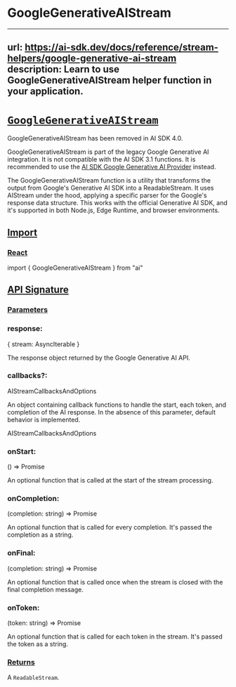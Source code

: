 # GoogleGenerativeAIStream


---
url: https://ai-sdk.dev/docs/reference/stream-helpers/google-generative-ai-stream
description: Learn to use GoogleGenerativeAIStream helper function in your application.
---


# [`GoogleGenerativeAIStream`](#googlegenerativeaistream)


GoogleGenerativeAIStream has been removed in AI SDK 4.0.

GoogleGenerativeAIStream is part of the legacy Google Generative AI integration. It is not compatible with the AI SDK 3.1 functions. It is recommended to use the [AI SDK Google Generative AI Provider](/providers/ai-sdk-providers/google-generative-ai) instead.

The GoogleGenerativeAIStream function is a utility that transforms the output from Google's Generative AI SDK into a ReadableStream. It uses AIStream under the hood, applying a specific parser for the Google's response data structure. This works with the official Generative AI SDK, and it's supported in both Node.js, Edge Runtime, and browser environments.


## [Import](#import)



### [React](#react)


import { GoogleGenerativeAIStream } from "ai"


## [API Signature](#api-signature)



### [Parameters](#parameters)



### response:


{ stream: AsyncIterable<GenerateContentResponse> }

The response object returned by the Google Generative AI API.


### callbacks?:


AIStreamCallbacksAndOptions

An object containing callback functions to handle the start, each token, and completion of the AI response. In the absence of this parameter, default behavior is implemented.

AIStreamCallbacksAndOptions


### onStart:


() => Promise<void>

An optional function that is called at the start of the stream processing.


### onCompletion:


(completion: string) => Promise<void>

An optional function that is called for every completion. It's passed the completion as a string.


### onFinal:


(completion: string) => Promise<void>

An optional function that is called once when the stream is closed with the final completion message.


### onToken:


(token: string) => Promise<void>

An optional function that is called for each token in the stream. It's passed the token as a string.


### [Returns](#returns)


A `ReadableStream`.
